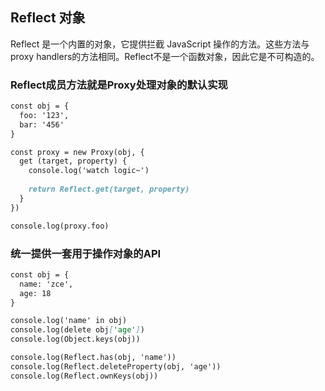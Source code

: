 ## Reflect 对象

Reflect 是一个内置的对象，它提供拦截 JavaScript 操作的方法。这些方法与proxy handlers的方法相同。Reflect不是一个函数对象，因此它是不可构造的。

### Reflect成员方法就是Proxy处理对象的默认实现

```markdown
const obj = {
  foo: '123',
  bar: '456'
}

const proxy = new Proxy(obj, {
  get (target, property) {
    console.log('watch logic~')
    
    return Reflect.get(target, property)
  }
})

console.log(proxy.foo)
```

### 统一提供一套用于操作对象的API

```markdown
const obj = {
  name: 'zce',
  age: 18
}

console.log('name' in obj)
console.log(delete obj['age'])
console.log(Object.keys(obj))

console.log(Reflect.has(obj, 'name'))
console.log(Reflect.deleteProperty(obj, 'age'))
console.log(Reflect.ownKeys(obj))
```
